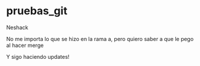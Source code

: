 # pruebas_git
 
Neshack

No me importa lo que se hizo en la rama a, pero quiero saber a que le pego al hacer merge

Y sigo haciendo updates!
